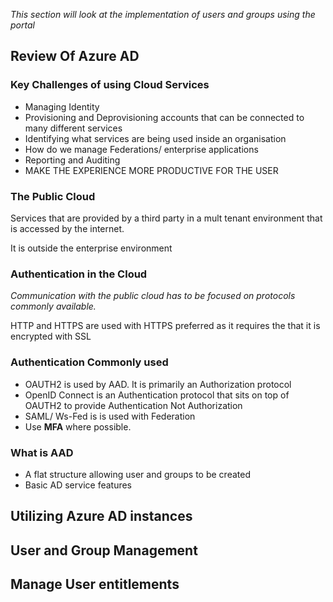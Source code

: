 *This section will look at the implementation of users and groups using the portal*

## Review Of Azure AD


### Key Challenges of using Cloud Services
- Managing Identity
- Provisioning and Deprovisioning accounts that can be connected to many different services
- Identifying what services are being used inside an organisation
- How do we manage Federations/ enterprise applications
- Reporting and Auditing 
- MAKE THE EXPERIENCE MORE PRODUCTIVE FOR THE USER 

### The Public Cloud
Services that are provided by a third party in a mult tenant environment that is accessed by the internet.

It is outside the enterprise environment 

### Authentication in the Cloud
*Communication with the public cloud has to be focused on protocols commonly available.*

HTTP and HTTPS are used with HTTPS preferred as it requires the that it is encrypted with SSL

### Authentication Commonly used 
 - OAUTH2 is used by AAD. It is primarily an Authorization protocol
 - OpenID Connect is an Authentication protocol that sits on top of OAUTH2 to provide Authentication Not Authorization
 - SAML/ Ws-Fed is is used with Federation 
 - Use **MFA** where possible.

### What is AAD
- A flat structure  allowing user and groups to be created
- Basic AD service features

## Utilizing Azure AD instances
## User and Group Management
## Manage User entitlements

